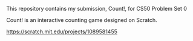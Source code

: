 This repository contains my submission, Count!, for CS50 Problem Set 0

Count! is an interactive counting game designed on Scratch.

https://scratch.mit.edu/projects/1089581455
